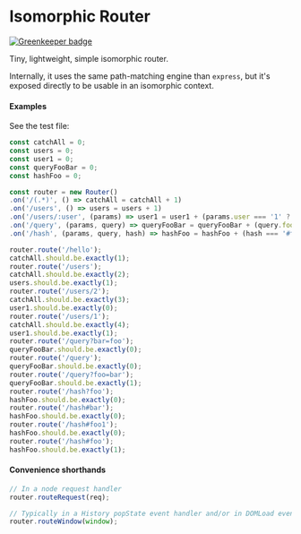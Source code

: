 Isomorphic Router
=================

[![Greenkeeper badge](https://badges.greenkeeper.io/Download/isomorphic-router.svg)](https://greenkeeper.io/)

Tiny, lightweight, simple isomorphic router.

Internally, it uses the same path-matching engine than `express`, but it's exposed directly to be usable in an isomorphic context.

#### Examples

See the test file:

```js
const catchAll = 0;
const users = 0;
const user1 = 0;
const queryFooBar = 0;
const hashFoo = 0;

const router = new Router()
.on('/(.*)', () => catchAll = catchAll + 1)
.on('/users', () => users = users + 1)
.on('/users/:user', (params) => user1 = user1 + (params.user === '1' ? 1 : 0))
.on('/query', (params, query) => queryFooBar = queryFooBar + (query.foo && query.foo === 'bar' ? 1 : 0))
.on('/hash', (params, query, hash) => hashFoo = hashFoo + (hash === '#foo' ? 1 : 0));

router.route('/hello');
catchAll.should.be.exactly(1);
router.route('/users');
catchAll.should.be.exactly(2);
users.should.be.exactly(1);
router.route('/users/2');
catchAll.should.be.exactly(3);
user1.should.be.exactly(0);
router.route('/users/1');
catchAll.should.be.exactly(4);
user1.should.be.exactly(1);
router.route('/query?bar=foo');
queryFooBar.should.be.exactly(0);
router.route('/query');
queryFooBar.should.be.exactly(0);
router.route('/query?foo=bar');
queryFooBar.should.be.exactly(1);
router.route('/hash?foo');
hashFoo.should.be.exactly(0);
router.route('/hash#bar');
hashFoo.should.be.exactly(0);
router.route('/hash#foo1');
hashFoo.should.be.exactly(0);
router.route('/hash#foo');
hashFoo.should.be.exactly(1);
```


#### Convenience shorthands

```js
// In a node request handler
router.routeRequest(req);
```

```js
// Typically in a History popState event handler and/or in DOMLoad event
router.routeWindow(window);
```
